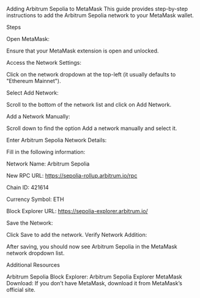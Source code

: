 Adding Arbitrum Sepolia to MetaMask
This guide provides step-by-step instructions to add the Arbitrum Sepolia network to your MetaMask wallet.

Steps

Open MetaMask:

Ensure that your MetaMask extension is open and unlocked.

Access the Network Settings:

Click on the network dropdown at the top-left (it usually defaults to "Ethereum Mainnet").

Select Add Network:

Scroll to the bottom of the network list and click on Add Network.

Add a Network Manually:

Scroll down to find the option Add a network manually and select it.

Enter Arbitrum Sepolia Network Details:

Fill in the following information:

Network Name: Arbitrum Sepolia

New RPC URL: https://sepolia-rollup.arbitrum.io/rpc

Chain ID: 421614

Currency Symbol: ETH

Block Explorer URL: https://sepolia-explorer.arbitrum.io/

Save the Network:

Click Save to add the network.
Verify Network Addition:

After saving, you should now see Arbitrum Sepolia in the MetaMask network dropdown list.

Additional Resources

Arbitrum Sepolia Block Explorer: Arbitrum Sepolia Explorer
MetaMask Download: If you don’t have MetaMask, download it from MetaMask’s official site.
